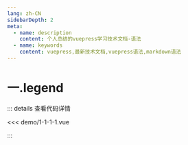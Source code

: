 ```yaml
---
lang: zh-CN
sidebarDepth: 2
meta:
  - name: description
    content: 个人总结的vuepress学习技术文档-语法
  - name: keywords
    content: vuepress,最新技术文档,vuepress语法,markdown语法
---
```


# 一.legend

  <Container url="http://localhost:8090/resume/?type=echarts&name=1-1-1-1.vue" />

::: details 查看代码详情

<<< demo/1-1-1-1.vue

:::